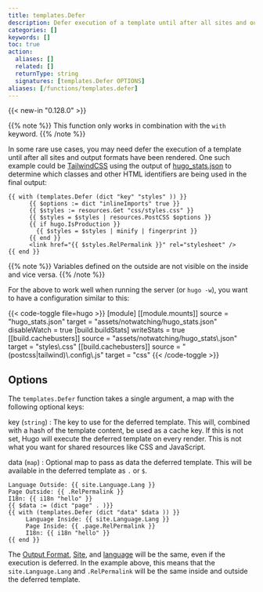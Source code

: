 ```yaml
---
title: templates.Defer
description: Defer execution of a template until after all sites and output formats have been rendered.
categories: []
keywords: []
toc: true
action:
  aliases: []
  related: []
  returnType: string
  signatures: [templates.Defer OPTIONS]
aliases: [/functions/templates.defer]
---
```


{{< new-in "0.128.0" >}}

{{% note %}}
This function only works in combination with the `with` keyword.
{{% /note %}}

In some rare use cases, you may need defer the execution of a template until after all sites and output formats have been rendered. One such example could be [TailwindCSS](https://github.com/bep/hugo-starter-tailwind-basic) using the output of [hugo_stats.json](https://gohugo.io/getting-started/configuration/#configure-build) to determine which classes and other HTML identifiers are being used in the final output:

```go-html-template
{{ with (templates.Defer (dict "key" "styles" )) }}
      {{ $options := dict "inlineImports" true }}
      {{ $styles := resources.Get "css/styles.css" }}
      {{ $styles = $styles | resources.PostCSS $options }}
      {{ if hugo.IsProduction }}
        {{ $styles = $styles | minify | fingerprint }}
      {{ end }}
      <link href="{{ $styles.RelPermalink }}" rel="stylesheet" />
{{ end }}
```


{{% note %}}
Variables defined on the outside are not visible on the inside and vice versa.
{{% /note %}}

For the above to work well when running the server (or `hugo -w`), you want to have a configuration similar to this:

{{< code-toggle file=hugo >}}
[module]
[[module.mounts]]
source       = "hugo_stats.json"
target       = "assets/notwatching/hugo_stats.json"
disableWatch = true
[build.buildStats]
writeStats           = true
[[build.cachebusters]]
source = "assets/notwatching/hugo_stats\\.json"
target = "styles\\.css"
[[build.cachebusters]]
source = "(postcss|tailwind)\\.config\\.js"
target = "css"
{{< /code-toggle >}}

## Options

The `templates.Defer` function takes a single argument, a map with the following optional keys:

key (`string`)
: The key to use for the deferred template. This will, combined with a hash of the template content, be used as a cache key. If this is not set, Hugo will execute the deferred template on every render. This is not what you want for shared resources like CSS and JavaScript.

data (`map`) 
: Optional map to pass as data the deferred template. This will be available in the deferred template as `.` or `$`.


```go-html-template
Language Outside: {{ site.Language.Lang }}
Page Outside: {{ .RelPermalink }}
I18n: {{ i18n "hello" }}
{{ $data := (dict "page" . )}}
{{ with (templates.Defer (dict "data" $data )) }}
     Language Inside: {{ site.Language.Lang }}
     Page Inside: {{ .page.RelPermalink }}
     I18n: {{ i18n "hello" }}
{{ end }}
```

The [Output Format](/templates/output-formats/), [Site](/methods/page/site/), and [language](/methods/site/language) will be the same, even if the execution is deferred. In the example above, this means that the `site.Language.Lang` and `.RelPermalink` will be the same inside and outside the deferred template. 
